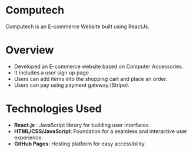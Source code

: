 # Computech
Computech is an E-commerce Website built using ReactJs.



# Overview
* Developed an E-commerce website based on Computer Accessories.
* It includes a user sign up page .
* Users can add items into the shopping cart and place an order.
* Users can pay using payment gateway.(Stripe).

# Technologies Used
* **React.js** : JavaScript library for building user interfaces.
* **HTML/CSS/JavaScript**: Foundation for a seamless and interactive user experience.
* **GitHub Pages**: Hosting platform for easy accessibility.


